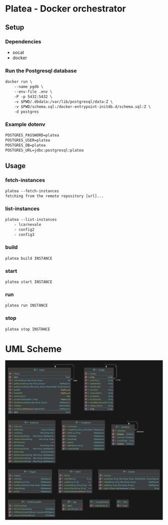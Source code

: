 # Platea - Docker orchestrator

## Setup
### Dependencies
- socat
- docker

### Run the Postgresql database
```
docker run \
    --name pgdb \
    --env-file .env \
    -P -p 5432:5432 \
    -v $PWD/.dbdata:/var/lib/postgresql/data:Z \
    -v $PWD/schema.sql:/docker-entrypoint-initdb.d/schema.sql:Z \
    -d postgres
```
### Example dotenv
```
POSTGRES_PASSWORD=platea
POSTGRES_USER=platea
POSTGRES_DB=platea
POSTGRES_URL=jdbc:postgresql:platea
```

## Usage

### fetch-instances
	platea --fetch-instances
	fetching from the remote repository [url]...
### list-instances
	platea --list-instances
		- lcarnevale
		- config2
		- config3
### build
	platea build INSTANCE
### start
	platea start INSTANCE
### run
	platea run INSTANCE
### stop
	platea stop INSTANCE

# UML Scheme
![](UML.png)
